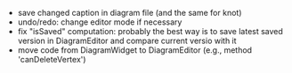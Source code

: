 * save changed caption in diagram file (and the same for knot)
* undo/redo: change editor mode if necessary
* fix "isSaved" computation: probably the best way is to save latest saved version in DiagramEditor and compare current versio with it
* move code from DiagramWidget to DiagramEditor (e.g., method 'canDeleteVertex')
